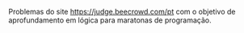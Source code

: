 Problemas do site https://judge.beecrowd.com/pt com o objetivo de aprofundamento em lógica para maratonas de programação.
